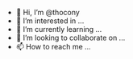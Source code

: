 - 👋 Hi, I’m @thocony
- 👀 I’m interested in ...
- 🌱 I’m currently learning ...
- 💞️ I’m looking to collaborate on ...
- 📫 How to reach me ...

<!---
thocony/thocony is a ✨ special ✨ repository because its `README.md` (this file) appears on your GitHub profile.
You can click the Preview link to take a look at your changes.
--->
